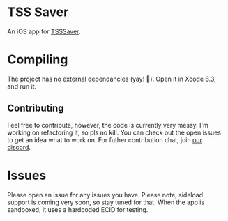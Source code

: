 # TSS Saver

An iOS app for [TSSSaver](https://tsssaver.1conan.com/).

# Compiling 

The project has no external dependancies (yay! :tada:). Open it in Xcode 8.3, and run it.

## Contributing

Feel free to contribute, however, the code is currently very messy. I'm working on refactoring it, so pls no kill. You can check out the open issues to get an idea what to work on. For futher contribution chat, join [our discord](https://discord.gg/4sb8873).

# Issues

Please open an issue for any issues you have. Please note, sideload support is coming very soon, so stay tuned for that. When the app is sandboxed, it uses a hardcoded ECID for testing.

